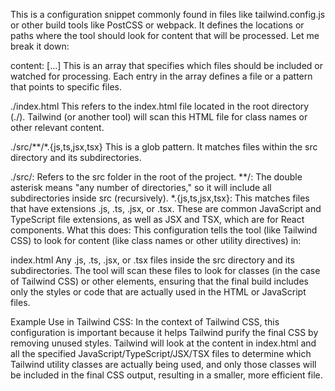 This is a configuration snippet commonly found in files like tailwind.config.js or other build tools like PostCSS or webpack. It defines the locations or paths where the tool should look for content that will be processed. Let me break it down:

content: [...]
This is an array that specifies which files should be included or watched for processing. Each entry in the array defines a file or a pattern that points to specific files.

./index.html
This refers to the index.html file located in the root directory (./). Tailwind (or another tool) will scan this HTML file for class names or other relevant content.

./src/**/*.{js,ts,jsx,tsx}
This is a glob pattern. It matches files within the src directory and its subdirectories.

./src/: Refers to the src folder in the root of the project.
**/: The double asterisk means "any number of directories," so it will include all subdirectories inside src (recursively).
*.{js,ts,jsx,tsx}: This matches files that have extensions .js, .ts, .jsx, or .tsx. These are common JavaScript and TypeScript file extensions, as well as JSX and TSX, which are for React components.
What this does:
This configuration tells the tool (like Tailwind CSS) to look for content (like class names or other utility directives) in:

index.html
Any .js, .ts, .jsx, or .tsx files inside the src directory and its subdirectories.
The tool will scan these files to look for classes (in the case of Tailwind CSS) or other elements, ensuring that the final build includes only the styles or code that are actually used in the HTML or JavaScript files.

Example Use in Tailwind CSS:
In the context of Tailwind CSS, this configuration is important because it helps Tailwind purify the final CSS by removing unused styles. Tailwind will look at the content in index.html and all the specified JavaScript/TypeScript/JSX/TSX files to determine which Tailwind utility classes are actually being used, and only those classes will be included in the final CSS output, resulting in a smaller, more efficient file.



